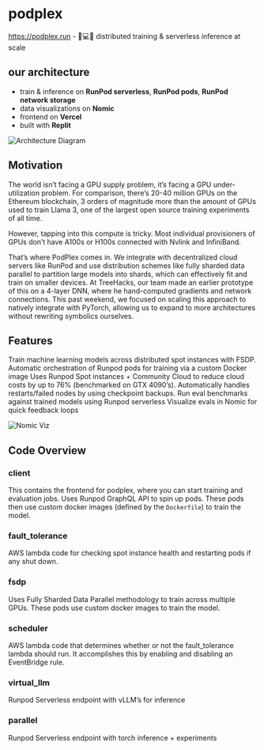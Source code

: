 # podplex

https://podplex.run - 🦿💻🌐 distributed training & serverless inference at scale

## our architecture

- train & inference on **RunPod serverless**, **RunPod pods**, **RunPod network storage**
- data visualizations on **Nomic**
- frontend on **Vercel**
- built with **Replit**

![Architecture Diagram](https://i.postimg.cc/057FzVMn/image.png)

## Motivation

The world isn’t facing a GPU supply problem, it’s facing a GPU under-utilization problem.
For comparison, there’s 20-40 million GPUs on the Ethereum blockchain, 3 orders of magnitude more than the amount of GPUs used to train Llama 3, one of the largest open source training experiments of all time.

However, tapping into this compute is tricky. Most individual provisioners of GPUs don’t have A100s or H100s connected with Nvlink and InfiniBand.

That’s where PodPlex comes in. We integrate with decentralized cloud servers like RunPod and use distribution schemes like fully sharded data parallel to partition large models into shards, which can effectively fit and train on smaller devices. At TreeHacks, our team made an earlier prototype of this on a 4-layer DNN, where he hand-computed gradients and network connections. This past weekend, we focused on scaling this approach to natively integrate with PyTorch, allowing us to expand to more architectures without rewriting symbolics ourselves.

## Features

Train machine learning models across distributed spot instances with FSDP.
Automatic orchestration of Runpod pods for training via a custom Docker image
Uses Runpod Spot instances + Community Cloud to reduce cloud costs by up to 76% (benchmarked on GTX 4090’s).
Automatically handles restarts/failed nodes by using checkpoint backups.
Run eval benchmarks against trained models using Runpod serverless
Visualize evals in Nomic for quick feedback loops

![Nomic Viz](https://i.postimg.cc/mgPSHrp4/image.png)

## Code Overview

### client

This contains the frontend for podplex, where you can start training and evaluation jobs. Uses Runpod GraphQL API to spin up pods. These pods then use custom docker images (defined by the `Dockerfile`) to train the model.

### fault_tolerance

AWS lambda code for checking spot instance health and restarting pods if any shut down.

### fsdp

Uses Fully Sharded Data Parallel methodology to train across multiple GPUs. These pods use custom docker images to train the model.

### scheduler

AWS lambda code that determines whether or not the fault_tolerance lambda should run. It accomplishes this by enabling and disabling an EventBridge rule.

### virtual_llm

Runpod Serverless endpoint with vLLM’s for inference

### parallel

Runpod Serverless endpoint with torch inference + experiments

